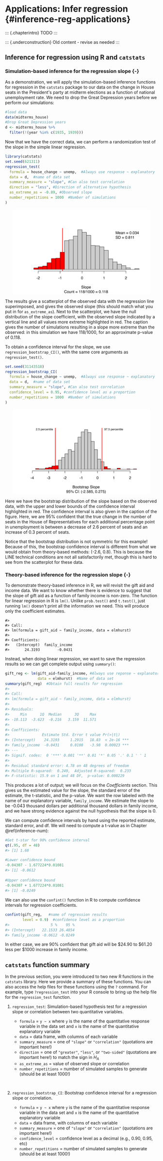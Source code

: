 # Applications: Infer regression {#inference-reg-applications}



<!-- TODO: Add vocab words to this chapter. -->

::: {.chapterintro}
TODO
:::

::: {.underconstruction}
Old content - revise as needed
:::

## Inference for regression using R and `catstats`

### Simulation-based inference for the regression slope {-} 

As a demonstration, we will apply the simulation-based inference functions for regression in the `catstats` package to our data on the change in House seats in the President's party at midterm elections as a function of national unemployment rate.  We need to drop the Great Depression years before we perform our simulations:

```r
#load data
data(midterms_house)
#Drop Great Depression years
d <- midterms_house %>% 
  filter(!(year %in% c(1935, 1939)))
```

Now that we have the correct data, we can perform a randomization test of the slope in the simple linear regression.

```r
library(catstats)
set.seed(621311)
regression_test(
  formula = house_change ~ unemp,  #Always use response ~ explanatory
  data = d,  #name of data set
  summary_measure = "slope", #Can also test correlation
  direction = "less", #Direction of alternative hypothesis
  as_extreme_as = -0.89, #Observed slope
  number_repetitions = 1000  #Number of simulations
)
```

<img src="22-regression-applications_files/figure-html/unnamed-chunk-3-1.png" width="90%" style="display: block; margin: auto;" />

The results give a scatterplot of the observed data with the regression line superimposed, and gives the observed slope (this should match what you put in for `as_extreme_as`).  Next to the scatterplot, we have the null distribution of the slope coefficient, with the observed slope indicated by a vertical line and all values more extreme highlighted in red.  The caption gives the number of simulations resulting in a slope more extreme than the observed: in this simulation we have 118/1000, for an approximate p-value of 0.118.

To obtain a confidence interval for the slope, we use `regression_bootstrap_CI()`, with the same core arguments as `regression_test()`.

```r
set.seed(31143518)
regression_bootstrap_CI(
  formula = house_change ~ unemp,  #Always use response ~ explanatory
  data = d,  #name of data set
  summary_measure = "slope", #Can also test correlation
  confidence_level = 0.95, #confidence level as a proportion
  number_repetitions = 1000  #Number of simulations
)
```

<img src="22-regression-applications_files/figure-html/unnamed-chunk-4-1.png" width="90%" style="display: block; margin: auto;" />

Here we have the bootstrap distribution of the slope based on the observed data, with the upper and lower bounds of the confidence interval highlighted in red.  The confidence interval is also given in the caption of the figure.  Here, we are 95% confident that the true change in the number of seats in the House of Representatives for each additional percentage point in unemployment is between a decrease of 2.6 percent of seats and an increase of 0.3 percent of seats.

Notice that the bootstrap distribution is not symmetric for this example! Because of this, the bootstrap confidence interval is different from what we would obtain from theory-based methods: (-2.6, 0.8).  This is because the LINE technical conditions are not all satisfactorily met, though this is hard to see from the scatterplot for these data.

### Theory-based inference for the regression slope {-} 

To demonstrate theory-based inference in R, we will revisit the gift aid and income data.  We want to know whether there is evidence to suggest that the slope of gift aid as a function of family income is non-zero.  The function for linear regression in R is `lm()`. Unlike `prob.test()` and `t.test()`, just running `lm()` doesn't print all the information we need.  This will produce only the coefficient estimates.

```
#> 
#> Call:
#> lm(formula = gift_aid ~ family_income, data = elmhurst)
#> 
#> Coefficients:
#>   (Intercept)  family_income  
#>       24.3193        -0.0431
```

Instead, when doing linear regression, we want to save the regression results so we can get complete output using `summary()`:

```r
gift_reg <- lm(gift_aid~family_income, #Always use reponse ~ explanatory
               data = elmhurst)  #Name of data set
summary(gift_reg)  #Obtain full results for regression
#> 
#> Call:
#> lm(formula = gift_aid ~ family_income, data = elmhurst)
#> 
#> Residuals:
#>     Min      1Q  Median      3Q     Max 
#> -10.113  -3.623  -0.216   3.159  11.571 
#> 
#> Coefficients:
#>               Estimate Std. Error t value Pr(>|t|)    
#> (Intercept)    24.3193     1.2915   18.83  < 2e-16 ***
#> family_income  -0.0431     0.0108   -3.98  0.00023 ***
#> ---
#> Signif. codes:  0 '***' 0.001 '**' 0.01 '*' 0.05 '.' 0.1 ' ' 1
#> 
#> Residual standard error: 4.78 on 48 degrees of freedom
#> Multiple R-squared:  0.249,	Adjusted R-squared:  0.233 
#> F-statistic: 15.9 on 1 and 48 DF,  p-value: 0.000229
```

This produces a lot of output; we will focus on the *Coefficients* section.  This gives us the estimated value for the slope, the standard error of the estimate, the t-statistic, and the p-value.  We want the row labeled with the name of our explanatory variable, `family_income`.  We estimate the slope to be -0.043 thousand dollars per additional thousand dollars in family income, and we have strong evidence against the null hypothesis that the slope is 0.

We can compute confidence intervals by hand using the reported estimate, standard error, and df.  We will need to compute a t-value as in Chapter \@ref(inference-num):

```r
#Get t-star for 90% confidence interval
qt(.95, df = 48)
#> [1] 1.68
```


```r
#Lower confidence bound
-0.04307 - 1.677224*0.01081
#> [1] -0.0612

#Upper confidence bound
-0.04307 + 1.677224*0.01081
#> [1] -0.0249
```

We can also use the `confint()` function in R to compute confidence intervals for regression coefficients.

```r
confint(gift_reg,   #name of regression results
        level = 0.9)  #confidence level as a proportion
#>                   5 %    95 %
#> (Intercept)   22.1533 26.4854
#> family_income -0.0612 -0.0249
```

In either case, we are 90% confident that gift aid will be \$24.90 to \$61.20 less per $1000 increase in family income.

## `catstats` function summary

In the previous section, you were introduced to two new R 
functions in the `catstats` library. Here we provide a summary of 
these functions. You can also access 
the help files for these functions using the `?` command. For 
example, type `?regression_test` into your R console to bring up the 
help file for the `regression_test` function.
<br>
    
1. `regression_test`: Simulation-based hypothesis test for a regression slope or correlation between two quantitative variables.  

    * `formula` = `y ~ x` where `y` is the name of the quantitative response variable in the data set and `x` is the name of the quantitative explanatory variable
    * `data` = data frame, with columns of each variable
    * `summary_measure` = one of `"slope"` or `"correlation"` (quotations are important here!) 
    * `direction` = one of `"greater"`, `"less"`, or `"two-sided"` (quotations are important here!) to match the sign in $H_A$
    * `as_extreme_as` = value of observed slope or correlation
    * `number_repetitions` = number of simulated samples to generate (should be at least 1000!)
<br>
    
2. `regression_bootstrap_CI`: Bootstrap confidence interval for a regression slope or correlation.  

    * `formula` = `y ~ x` where `y` is the name of the quantitative response variable in the data set and `x` is the name of the quantitative explanatory variable
    * `data` = data frame, with columns of each variable
    * `summary_measure` = one of `"slope"` or `"correlation"` (quotations are important here!) 
    * `confidence_level` = confidence level as a decimal (e.g., 0.90, 0.95, etc)
    * `number_repetitions` = number of simulated samples to generate (should be at least 1000!)
<br>
